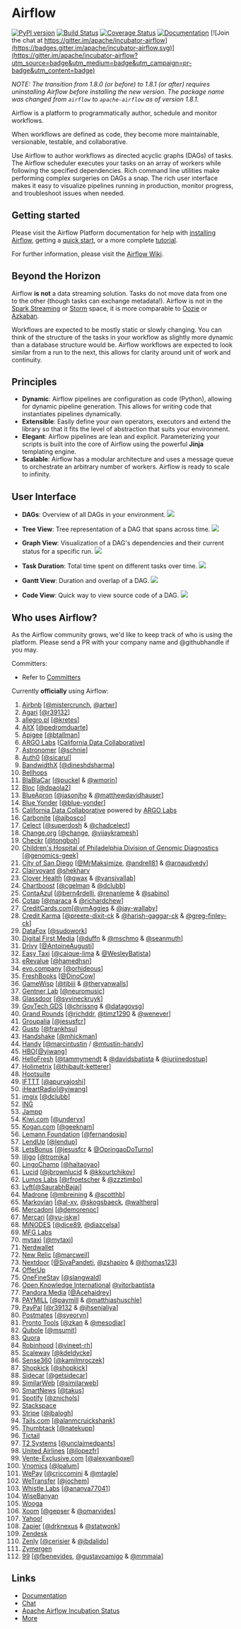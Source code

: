 # Airflow

[![PyPI version](https://badge.fury.io/py/apache-airflow.svg)](https://badge.fury.io/py/apache-airflow)
[![Build Status](https://travis-ci.org/apache/incubator-airflow.svg)](https://travis-ci.org/apache/incubator-airflow)
[![Coverage Status](https://img.shields.io/codecov/c/github/apache/incubator-airflow/master.svg)](https://codecov.io/github/apache/incubator-airflow?branch=master)
[![Documentation](https://img.shields.io/badge/docs-pythonhosted-blue.svg)](http://pythonhosted.org/airflow/)
[![Join the chat at https://gitter.im/apache/incubator-airflow](https://badges.gitter.im/apache/incubator-airflow.svg)](https://gitter.im/apache/incubator-airflow?utm_source=badge&utm_medium=badge&utm_campaign=pr-badge&utm_content=badge)

_NOTE: The transition from 1.8.0 (or before) to 1.8.1 (or after) requires uninstalling Airflow before installing the new version. The package name was changed from `airflow` to `apache-airflow` as of version 1.8.1._

Airflow is a platform to programmatically author, schedule and monitor
workflows.

When workflows are defined as code, they become more maintainable,
versionable, testable, and collaborative.

Use Airflow to author workflows as directed acyclic graphs (DAGs) of tasks.
The Airflow scheduler executes your tasks on an array of workers while
following the specified dependencies. Rich command line utilities make
performing complex surgeries on DAGs a snap. The rich user interface
makes it easy to visualize pipelines running in production,
monitor progress, and troubleshoot issues when needed.

## Getting started
Please visit the Airflow Platform documentation for help with [installing Airflow](http://pythonhosted.org/airflow/installation.html), getting a [quick start](http://pythonhosted.org/airflow/start.html), or a more complete [tutorial](http://pythonhosted.org/airflow/tutorial.html).

For further information, please visit the [Airflow Wiki](https://cwiki.apache.org/confluence/display/AIRFLOW/Airflow+Home).

## Beyond the Horizon

Airflow **is not** a data streaming solution. Tasks do not move data from
one to the other (though tasks can exchange metadata!). Airflow is not
in the [Spark Streaming](http://spark.apache.org/streaming/)
or [Storm](https://storm.apache.org/) space, it is more comparable to
[Oozie](http://oozie.apache.org/) or
[Azkaban](https://azkaban.github.io/).

Workflows are expected to be mostly static or slowly changing. You can think
of the structure of the tasks in your workflow as slightly more dynamic
than a database structure would be. Airflow workflows are expected to look
similar from a run to the next, this allows for clarity around
unit of work and continuity.

## Principles

- **Dynamic**:  Airflow pipelines are configuration as code (Python), allowing for dynamic pipeline generation. This allows for writing code that instantiates pipelines dynamically.
- **Extensible**:  Easily define your own operators, executors and extend the library so that it fits the level of abstraction that suits your environment.
- **Elegant**:  Airflow pipelines are lean and explicit. Parameterizing your scripts is built into the core of Airflow using the powerful **Jinja** templating engine.
- **Scalable**:  Airflow has a modular architecture and uses a message queue to orchestrate an arbitrary number of workers. Airflow is ready to scale to infinity.

## User Interface

- **DAGs**: Overview of all DAGs in your environment.
![](/docs/img/dags.png)

- **Tree View**: Tree representation of a DAG that spans across time.
![](/docs/img/tree.png)

- **Graph View**: Visualization of a DAG's dependencies and their current status for a specific run.
![](/docs/img/graph.png)

- **Task Duration**: Total time spent on different tasks over time.
![](/docs/img/duration.png)

- **Gantt View**: Duration and overlap of a DAG.
![](/docs/img/gantt.png)

- **Code View**:  Quick way to view source code of a DAG.
![](/docs/img/code.png)

## Who uses Airflow?

As the Airflow community grows, we'd like to keep track of who is using
the platform. Please send a PR with your company name and @githubhandle
if you may.

Committers:

* Refer to [Committers](https://cwiki.apache.org/confluence/display/AIRFLOW/Committers)

Currently **officially** using Airflow:

1. [Airbnb](http://airbnb.io/) [[@mistercrunch](https://github.com/mistercrunch), [@artwr](https://github.com/artwr)]
1. [Agari](https://github.com/agaridata) [[@r39132](https://github.com/r39132)]
1. [allegro.pl](http://allegro.tech/) [[@kretes](https://github.com/kretes)]
1. [AltX](https://www.getaltx.com/about) [[@pedromduarte](https://github.com/pedromduarte)]
1. [Apigee](https://apigee.com) [[@btallman](https://github.com/btallman)]
1. [ARGO Labs](http://www.argolabs.org) [[California Data Collaborative](https://github.com/California-Data-Collaborative)] 
1. [Astronomer](http://www.astronomer.io) [[@schnie](https://github.com/schnie)]
1. [Auth0](https://auth0.com) [[@sicarul](https://github.com/sicarul)]
1. [BandwidthX](http://www.bandwidthx.com) [[@dineshdsharma](https://github.com/dineshdsharma)]
1. [Bellhops](https://github.com/bellhops)
1. [BlaBlaCar](https://www.blablacar.com) [[@puckel](https://github.com/puckel) & [@wmorin](https://github.com/wmorin)]
1. [Bloc](https://www.bloc.io) [[@dpaola2](https://github.com/dpaola2)]
1. [BlueApron](https://www.blueapron.com) [[@jasonjho](https://github.com/jasonjho) & [@matthewdavidhauser](https://github.com/matthewdavidhauser)]
1. [Blue Yonder](http://www.blue-yonder.com) [[@blue-yonder](https://github.com/blue-yonder)]
1. [California Data Collaborative](https://github.com/California-Data-Collaborative) powered by [ARGO Labs](http://www.argolabs.org) 
1. [Carbonite](https://www.carbonite.com) [[@ajbosco](https://github.com/ajbosco)]
1. [Celect](http://www.celect.com) [[@superdosh](https://github.com/superdosh) & [@chadcelect](https://github.com/chadcelect)]
1. [Change.org](https://www.change.org) [[@change](https://github.com/change), [@vijaykramesh](https://github.com/vijaykramesh)]
1. [Checkr](https://checkr.com) [[@tongboh](https://github.com/tongboh)]
1. [Children's Hospital of Philadelphia Division of Genomic Diagnostics](http://www.chop.edu/centers-programs/division-genomic-diagnostics) [[@genomics-geek]](https://github.com/genomics-geek/)
1. [City of San Diego](http://sandiego.gov) [[@MrMaksimize](https://github.com/mrmaksimize), [@andrell81](https://github.com/andrell81) & [@arnaudvedy](https://github.com/arnaudvedy)]
1. [Clairvoyant](https://clairvoyantsoft.com) [@shekharv](https://github.com/shekharv)
1. [Clover Health](https://www.cloverhealth.com) [[@gwax](https://github.com/gwax) & [@vansivallab](https://github.com/vansivallab)]
1. [Chartboost](https://www.chartboost.com) [[@cgelman](https://github.com/cgelman) & [@dclubb](https://github.com/dclubb)]
1. [ContaAzul](https://www.contaazul.com) [[@bern4rdelli](https://github.com/bern4rdelli), [@renanleme](https://github.com/renanleme) & [@sabino](https://github.com/sabino)]
1. [Cotap](https://github.com/cotap/) [[@maraca](https://github.com/maraca) & [@richardchew](https://github.com/richardchew)]
1. [CreditCards.com](https://www.creditcards.com/)[[@vmAggies](https://github.com/vmAggies) &  [@jay-wallaby](https://github.com/jay-wallaby)]
1. [Credit Karma](https://www.creditkarma.com/) [[@preete-dixit-ck](https://github.com/preete-dixit-ck) & [@harish-gaggar-ck](https://github.com/harish-gaggar-ck) & [@greg-finley-ck](https://github.com/greg-finley-ck)]
1. [DataFox](https://www.datafox.com/) [[@sudowork](https://github.com/sudowork)]
1. [Digital First Media](http://www.digitalfirstmedia.com/) [[@duffn](https://github.com/duffn) & [@mschmo](https://github.com/mschmo) & [@seanmuth](https://github.com/seanmuth)]
1. [Drivy](https://www.drivy.com) [[@AntoineAugusti](https://github.com/AntoineAugusti)]
1. [Easy Taxi](http://www.easytaxi.com/) [[@caique-lima](https://github.com/caique-lima) & [@WesleyBatista](https://github.com/WesleyBatista)]
1. [eRevalue](https://www.datamaran.com) [[@hamedhsn](https://github.com/hamedhsn)]
1. [evo.company](https://evo.company/) [[@orhideous](https://github.com/orhideous)]
1. [FreshBooks](https://github.com/freshbooks) [[@DinoCow](https://github.com/DinoCow)]
1. [GameWisp](https://gamewisp.com) [[@tjbiii](https://github.com/TJBIII) & [@theryanwalls](https://github.com/theryanwalls)]
1. [Gentner Lab](http://github.com/gentnerlab) [[@neuromusic](https://github.com/neuromusic)]
1. [Glassdoor](https://github.com/Glassdoor) [[@syvineckruyk](https://github.com/syvineckruyk)]
1. [GovTech GDS](https://gds-gov.tech) [[@chrissng](https://github.com/chrissng) & [@datagovsg](https://github.com/datagovsg)]
1. [Grand Rounds](https://www.grandrounds.com/) [[@richddr](https://github.com/richddr), [@timz1290](https://github.com/timz1290) & [@wenever](https://github.com/@wenever)] 
1. [Groupalia](http://es.groupalia.com) [[@jesusfcr](https://github.com/jesusfcr)]
1. [Gusto](https://gusto.com) [[@frankhsu](https://github.com/frankhsu)]
1. [Handshake](https://joinhandshake.com/) [[@mhickman](https://github.com/mhickman)]
1. [Handy](http://www.handy.com/careers/73115?gh_jid=73115&gh_src=o5qcxn) [[@marcintustin](https://github.com/marcintustin) / [@mtustin-handy](https://github.com/mtustin-handy)]
1. [HBO](http://www.hbo.com/)[[@yiwang](https://github.com/yiwang)]
1. [HelloFresh](https://www.hellofresh.com) [[@tammymendt](https://github.com/tammymendt) & [@davidsbatista](https://github.com/davidsbatista) & [@iuriinedostup](https://github.com/iuriinedostup)]
1. [Holimetrix](http://holimetrix.com/) [[@thibault-ketterer](https://github.com/thibault-ketterer)]
1. [Hootsuite](https://github.com/hootsuite)
1. [IFTTT](https://www.ifttt.com/) [[@apurvajoshi](https://github.com/apurvajoshi)]
1. [iHeartRadio](http://www.iheart.com/)[[@yiwang](https://github.com/yiwang)]
1. [imgix](https://www.imgix.com/) [[@dclubb](https://github.com/dclubb)]
1. [ING](http://www.ing.com/)
1. [Jampp](https://github.com/jampp)
1. [Kiwi.com](https://kiwi.com/) [[@underyx](https://github.com/underyx)]
1. [Kogan.com](https://github.com/kogan) [[@geeknam](https://github.com/geeknam)]
1. [Lemann Foundation](http://fundacaolemann.org.br) [[@fernandosjp](https://github.com/fernandosjp)]
1. [LendUp](https://www.lendup.com/) [[@lendup](https://github.com/lendup)]
1. [LetsBonus](http://www.letsbonus.com) [[@jesusfcr](https://github.com/jesusfcr) & [@OpringaoDoTurno](https://github.com/OpringaoDoTurno)]
1. [liligo](http://liligo.com/) [[@tromika](https://github.com/tromika)]
1. [LingoChamp](http://www.liulishuo.com/) [[@haitaoyao](https://github.com/haitaoyao)]
1. [Lucid](http://luc.id) [[@jbrownlucid](https://github.com/jbrownlucid) & [@kkourtchikov](https://github.com/kkourtchikov)]
1. [Lumos Labs](https://www.lumosity.com/) [[@rfroetscher](https://github.com/rfroetscher/) & [@zzztimbo](https://github.com/zzztimbo/)]
1. [Lyft](https://www.lyft.com/)[[@SaurabhBajaj](https://github.com/SaurabhBajaj)]
1. [Madrone](http://madroneco.com/) [[@mbreining](https://github.com/mbreining) & [@scotthb](https://github.com/scotthb)]
1. [Markovian](https://markovian.com/) [[@al-xv](https://github.com/al-xv), [@skogsbaeck](https://github.com/skogsbaeck), [@waltherg](https://github.com/waltherg)]
1. [Mercadoni](https://www.mercadoni.com.co) [[@demorenoc](https://github.com/demorenoc)]
1. [Mercari](http://www.mercari.com/) [[@yu-iskw](https://github.com/yu-iskw)]
1. [MiNODES](https://www.minodes.com) [[@dice89](https://github.com/dice89), [@diazcelsa](https://github.com/diazcelsa)]
1. [MFG Labs](https://github.com/MfgLabs)
1. [mytaxi](https://mytaxi.com) [[@mytaxi](https://github.com/mytaxi)]
1. [Nerdwallet](https://www.nerdwallet.com)
1. [New Relic](https://www.newrelic.com) [[@marcweil](https://github.com/marcweil)]
1. [Nextdoor](https://nextdoor.com) [[@SivaPandeti](https://github.com/SivaPandeti), [@zshapiro](https://github.com/zshapiro) & [@jthomas123](https://github.com/jthomas123)]
1. [OfferUp](https://offerupnow.com)
1. [OneFineStay](https://www.onefinestay.com) [[@slangwald](https://github.com/slangwald)]
1. [Open Knowledge International](https://okfn.org) [@vitorbaptista](https://github.com/vitorbaptista)
1. [Pandora Media](https://www.pandora.com/) [[@Acehaidrey](https://github.com/Acehaidrey)]
1. [PAYMILL](https://www.paymill.com/) [[@paymill](https://github.com/paymill) & [@matthiashuschle](https://github.com/matthiashuschle)]
1. [PayPal](https://www.paypal.com/) [[@r39132](https://github.com/r39132) & [@jhsenjaliya](https://github.com/jhsenjaliya)]
1. [Postmates](http://www.postmates.com) [[@syeoryn](https://github.com/syeoryn)]
1. [Pronto Tools](http://www.prontotools.io/) [[@zkan](https://github.com/zkan) & [@mesodiar](https://github.com/mesodiar)]
1. [Qubole](https://qubole.com) [[@msumit](https://github.com/msumit)]
1. [Quora](https://www.quora.com/)
1. [Robinhood](https://robinhood.com) [[@vineet-rh](https://github.com/vineet-rh)]
1. [Scaleway](https://scaleway.com) [[@kdeldycke](https://github.com/kdeldycke)]
1. [Sense360](https://github.com/Sense360) [[@kamilmroczek](https://github.com/KamilMroczek)]
1. [Shopkick](https://shopkick.com/) [[@shopkick](https://github.com/shopkick)]
1. [Sidecar](https://hello.getsidecar.com/) [[@getsidecar](https://github.com/getsidecar)]
1. [SimilarWeb](https://www.similarweb.com/) [[@similarweb](https://github.com/similarweb)]
1. [SmartNews](https://www.smartnews.com/) [[@takus](https://github.com/takus)]
1. [Spotify](https://github.com/spotify) [[@znichols](https://github.com/znichols)]
1. [Stackspace](https://beta.stackspace.io/)
1. [Stripe](https://stripe.com) [[@jbalogh](https://github.com/jbalogh)]
1. [Tails.com](https://tails.com/) [[@alanmcruickshank](https://github.com/alanmcruickshank)]
1. [Thumbtack](https://www.thumbtack.com/) [[@natekupp](https://github.com/natekupp)]
1. [Tictail](https://tictail.com/)
1. [T2 Systems](http://t2systems.com) [[@unclaimedpants](https://github.com/unclaimedpants)]
1. [United Airlines](https://www.united.com/) [[@ilopezfr](https://github.com/ilopezfr)]
1. [Vente-Exclusive.com](http://www.vente-exclusive.com/) [[@alexvanboxel](https://github.com/alexvanboxel)]
1. [Vnomics](https://github.com/vnomics) [[@lpalum](https://github.com/lpalum)]
1. [WePay](http://www.wepay.com) [[@criccomini](https://github.com/criccomini) & [@mtagle](https://github.com/mtagle)]
1. [WeTransfer](https://github.com/WeTransfer) [[@jochem](https://github.com/jochem)]
1. [Whistle Labs](http://www.whistle.com) [[@ananya77041](https://github.com/ananya77041)]
1. [WiseBanyan](https://wisebanyan.com/)
1. [Wooga](https://www.wooga.com/)
1. [Xoom](https://www.xoom.com/india/send-money) [[@gepser](https://github.com/gepser) & [@omarvides](https://github.com/omarvides)]
1. [Yahoo!](https://www.yahoo.com/)
1. [Zapier](https://www.zapier.com) [[@drknexus](https://github.com/drknexus) & [@statwonk](https://github.com/statwonk)]
1. [Zendesk](https://www.github.com/zendesk)
1. [Zenly](https://zen.ly) [[@cerisier](https://github.com/cerisier) & [@jbdalido](https://github.com/jbdalido)]
1. [Zymergen](https://www.zymergen.com/)
1. [99](https://99taxis.com) [[@fbenevides](https://github.com/fbenevides), [@gustavoamigo](https://github.com/gustavoamigo) & [@mmmaia](https://github.com/mmmaia)]

## Links


* [Documentation](http://airflow.incubator.apache.org/)
* [Chat](https://gitter.im/apache/incubator-airflow)
* [Apache Airflow Incubation Status](http://incubator.apache.org/projects/airflow.html)
* [More](https://cwiki.apache.org/confluence/display/AIRFLOW/Airflow+Links)
